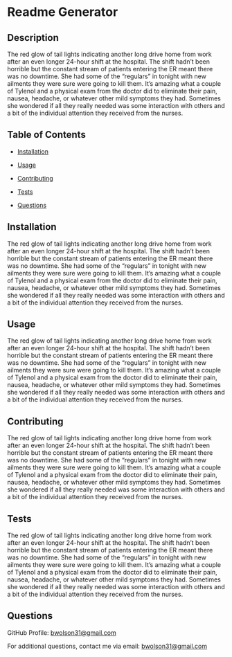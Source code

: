 

# Readme Generator

## Description 
The red glow of tail lights indicating another long drive home from work after an even longer 24-hour shift at the hospital. The shift hadn’t been horrible but the constant stream of patients entering the ER meant there was no downtime. She had some of the “regulars” in tonight with new ailments they were sure were going to kill them. It’s amazing what a couple of Tylenol and a physical exam from the doctor did to eliminate their pain, nausea, headache, or whatever other mild symptoms they had. Sometimes she wondered if all they really needed was some interaction with others and a bit of the individual attention they received from the nurses.
   


## Table of Contents 
- [Installation](#installation)
- [Usage](#usage)

- [Contributing](#contributing)
- [Tests](#tests)
- [Questions](#questions)

## Installation 
The red glow of tail lights indicating another long drive home from work after an even longer 24-hour shift at the hospital. The shift hadn’t been horrible but the constant stream of patients entering the ER meant there was no downtime. She had some of the “regulars” in tonight with new ailments they were sure were going to kill them. It’s amazing what a couple of Tylenol and a physical exam from the doctor did to eliminate their pain, nausea, headache, or whatever other mild symptoms they had. Sometimes she wondered if all they really needed was some interaction with others and a bit of the individual attention they received from the nurses.

## Usage
The red glow of tail lights indicating another long drive home from work after an even longer 24-hour shift at the hospital. The shift hadn’t been horrible but the constant stream of patients entering the ER meant there was no downtime. She had some of the “regulars” in tonight with new ailments they were sure were going to kill them. It’s amazing what a couple of Tylenol and a physical exam from the doctor did to eliminate their pain, nausea, headache, or whatever other mild symptoms they had. Sometimes she wondered if all they really needed was some interaction with others and a bit of the individual attention they received from the nurses.




## Contributing 
The red glow of tail lights indicating another long drive home from work after an even longer 24-hour shift at the hospital. The shift hadn’t been horrible but the constant stream of patients entering the ER meant there was no downtime. She had some of the “regulars” in tonight with new ailments they were sure were going to kill them. It’s amazing what a couple of Tylenol and a physical exam from the doctor did to eliminate their pain, nausea, headache, or whatever other mild symptoms they had. Sometimes she wondered if all they really needed was some interaction with others and a bit of the individual attention they received from the nurses.

## Tests
The red glow of tail lights indicating another long drive home from work after an even longer 24-hour shift at the hospital. The shift hadn’t been horrible but the constant stream of patients entering the ER meant there was no downtime. She had some of the “regulars” in tonight with new ailments they were sure were going to kill them. It’s amazing what a couple of Tylenol and a physical exam from the doctor did to eliminate their pain, nausea, headache, or whatever other mild symptoms they had. Sometimes she wondered if all they really needed was some interaction with others and a bit of the individual attention they received from the nurses.

## Questions
GitHub Profile: [bwolson31@gmail.com](https://github.com/bwolson31@gmail.com)

For additional questions, contact me via email: bwolson31@gmail.com